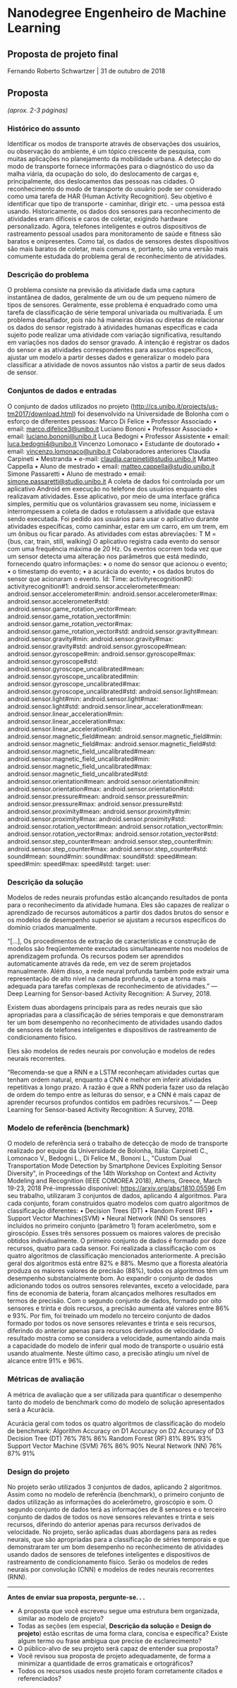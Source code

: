 # Nanodegree Engenheiro de Machine Learning
## Proposta de projeto final
Fernando Roberto Schwartzer |
31 de outubro de 2018

## Proposta
_(aprox. 2-3 páginas)_

### Histórico do assunto
Identificar os modos de transporte através de observações dos usuários, ou observação do ambiente, é um tópico crescente de pesquisa, com muitas aplicações no planejamento da mobilidade urbana. A detecção do modo de transporte fornece informações para o diagnóstico do uso da malha viária, da ocupação do solo, do deslocamento de cargas e, principalmente, dos deslocamentos das pessoas nas cidades.
O reconhecimento do modo de transporte do usuário pode ser considerado como uma tarefa de HAR (Human Activity Recognition). Seu objetivo é identificar que tipo de transporte - caminhar, dirigir etc. - uma pessoa está usando.
Historicamente, os dados dos sensores para reconhecimento de atividades eram difíceis e caros de coletar, exigindo hardware personalizado. Agora, telefones inteligentes e outros dispositivos de rastreamento pessoal usados para monitoramento de saúde e fitness são baratos e onipresentes. Como tal, os dados de sensores destes dispositivos são mais baratos de coletar, mais comuns e, portanto, são uma versão mais comumente estudada do problema geral de reconhecimento de atividades.

### Descrição do problema
O problema consiste na previsão da atividade dada uma captura instantânea de dados, geralmente de um ou de um pequeno número de tipos de sensores. Geralmente, esse problema é enquadrado como uma tarefa de classificação de série temporal univariada ou multivariada.
É um problema desafiador, pois não há maneiras óbvias ou diretas de relacionar os dados do sensor registrado à atividades humanas específicas e cada sujeito pode realizar uma atividade com variação significativa, resultando em variações nos dados do sensor gravado.
A intenção é registrar os dados do sensor e as atividades correspondentes para assuntos específicos, ajustar um modelo a partir desses dados e generalizar o modelo para classificar a atividade de novos assuntos não vistos a partir de seus dados de sensor.

### Conjuntos de dados e entradas
O conjunto de dados utilizados no projeto (http://cs.unibo.it/projects/us-tm2017/download.html) foi desenvolvido na Universidade de Bolonha com o esforço de diferentes pessoas:
Marco Di Felice • Professor Associado • email: marco.difelice3@unibo.it
Luciano Bononi • Professor Associado • email: luciano.bononi@unibo.it
Luca Bedogni • Professor Assistente • email: luca.bedogni4@unibo.it
Vincenzo Lomonaco • Estudante de doutorado • email: vincenzo.lomonaco@unibo.it
Colaboradores anteriores
Claudia Carpineti • Mestranda • e-mail: claudia.carpineti@studio.unibo.it
Matteo Cappella • Aluno de mestrado • email: matteo.cappella@studio.unibo.it
Simone Passaretti • Aluno de mestrado • email: simone.passaretti@studio.unibo.it 
A coleta de dados foi controlada por um aplicativo Android em execução no telefone dos usuários enquanto eles realizavam atividades. Esse aplicativo, por meio de uma interface gráfica simples, permitiu que os voluntários gravassem seu nome, iniciassem e interrompessem a coleta de dados e rotulassem a atividade que estava sendo executada. Foi pedido aos usuários para usar o aplicativo durante atividades específicas, como caminhar, estar em um carro, em um trem, em um ônibus ou ficar parado. As atividades com estas abreviações:
T M = {bus, car, train, still, walking} 
O aplicativo registra cada evento do sensor com uma frequência máxima de 20 Hz. Os eventos ocorrem toda vez que um sensor detecta uma alteração nos parâmetros que está medindo, fornecendo quatro informações:
•	o nome do sensor que acionou o evento;
•	o timestamp do evento;
•	a acurácia do evento;
•	os dados brutos do sensor que acionaram o evento.
Id:
Time:
activityrecognition#0:
activityrecognition#1:
android.sensor.accelerometer#mean:
android.sensor.accelerometer#min:
android.sensor.accelerometer#max:
android.sensor.accelerometer#std:
android.sensor.game_rotation_vector#mean:
android.sensor.game_rotation_vector#min:
android.sensor.game_rotation_vector#max:
android.sensor.game_rotation_vector#std:
android.sensor.gravity#mean:
android.sensor.gravity#min:
android.sensor.gravity#max:
android.sensor.gravity#std:
android.sensor.gyroscope#mean:
android.sensor.gyroscope#min:
android.sensor.gyroscope#max:
android.sensor.gyroscope#std:
android.sensor.gyroscope_uncalibrated#mean:
android.sensor.gyroscope_uncalibrated#min:
android.sensor.gyroscope_uncalibrated#max:
android.sensor.gyroscope_uncalibrated#std:
android.sensor.light#mean:
android.sensor.light#min:
android.sensor.light#max:
android.sensor.light#std:
android.sensor.linear_acceleration#mean:
android.sensor.linear_acceleration#min:
android.sensor.linear_acceleration#max:
android.sensor.linear_acceleration#std:
android.sensor.magnetic_field#mean:
android.sensor.magnetic_field#min:
android.sensor.magnetic_field#max:
android.sensor.magnetic_field#std:
android.sensor.magnetic_field_uncalibrated#mean:
android.sensor.magnetic_field_uncalibrated#min:
android.sensor.magnetic_field_uncalibrated#max:
android.sensor.magnetic_field_uncalibrated#std:
android.sensor.orientation#mean:
android.sensor.orientation#min:
android.sensor.orientation#max:
android.sensor.orientation#std:
android.sensor.pressure#mean:
android.sensor.pressure#min:
android.sensor.pressure#max:
android.sensor.pressure#std:
android.sensor.proximity#mean:
android.sensor.proximity#min:
android.sensor.proximity#max:
android.sensor.proximity#std:
android.sensor.rotation_vector#mean:
android.sensor.rotation_vector#min:
android.sensor.rotation_vector#max:
android.sensor.rotation_vector#std:
android.sensor.step_counter#mean:
android.sensor.step_counter#min:
android.sensor.step_counter#max:
android.sensor.step_counter#std:
sound#mean:
sound#min:
sound#max:
sound#std:
speed#mean:
speed#min:
speed#max:
speed#std:
target:
user:

### Descrição da solução
Modelos de redes neurais profundas estão alcançando resultados de ponta para o reconhecimento da atividade humana. Eles são capazes de realizar o aprendizado de recursos automáticos a partir dos dados brutos do sensor e os modelos de desempenho superior se ajustam a recursos específicos do domínio criados manualmente.

“[…], Os procedimentos de extração de características e construção de modelos são freqüentemente executados simultaneamente nos modelos de aprendizagem profunda. Os recursos podem ser aprendidos automaticamente através da rede, em vez de serem projetados manualmente. Além disso, a rede neural profunda também pode extrair uma representação de alto nível na camada profunda, o que a torna mais adequada para tarefas complexas de reconhecimento de atividades.”
— Deep Learning for Sensor-based Activity Recognition: A Survey, 2018.

Existem duas abordagens principais para as redes neurais que são apropriadas para a classificação de séries temporais e que demonstraram ter um bom desempenho no reconhecimento de atividades usando dados de sensores de telefones inteligentes e dispositivos de rastreamento de condicionamento físico.

Eles são modelos de redes neurais por convolução e modelos de redes neurais recorrentes.

“Recomenda-se que a RNN e a LSTM reconheçam atividades curtas que tenham ordem natural, enquanto a CNN é melhor em inferir atividades repetitivas a longo prazo. A razão é que a RNN poderia fazer uso da relação de ordem do tempo entre as leituras do sensor, e a CNN é mais capaz de aprender recursos profundos contidos em padrões recursivos.”
— Deep Learning for Sensor-based Activity Recognition: A Survey, 2018.


### Modelo de referência (benchmark)
O modelo de referência será o trabalho de detecção de modo de transporte realizado por equipe da Universidade de Bolonha, Itália:
Carpineti C., Lomonaco V., Bedogni L., Di Felice M., Bononi L., "Custom Dual Transportation Mode Detection by Smartphone Devices Exploiting Sensor Diversity", in Proceedings of the 14th Workshop on Context and Activity Modeling and Recognition (IEEE COMOREA 2018), Athens, Greece, March 19-23, 2018
Pré-impressão disponível: https://arxiv.org/abs/1810.05596
Em seu trabalho, utilizaram 3 conjuntos de dados, aplicando 4 algoritmos.
Para cada conjunto, foram construídos quatro modelos com quatro algoritmos de classificação diferentes:
•	Decision Trees (DT)
•	Random Forest (RF)
•	Support Vector Machines(SVM)
•	Neural Network (NN)
Os sensores incluídos no primeiro conjunto (parâmetro 1) foram acelerômetro, som e giroscópio. Esses três sensores possuem os maiores valores de precisão obtidos individualmente.
O primeiro conjunto de dados é formado por doze recursos, quatro para cada sensor. Foi realizada a classificação com os quatro algoritmos de classificação mencionados anteriormente. A precisão geral dos algoritmos está entre 82% e 88%. Mesmo que a floresta aleatória produza os maiores valores de precisão (88%), todos os algoritmos têm um desempenho substancialmente bom.
Ao expandir o conjunto de dados adicionando todos os outros sensores relevantes, exceto a velocidade, para fins de economia de bateria, foram alcançados melhores resultados em termos de precisão. Com o segundo conjunto de dados, formado por oito sensores e trinta e dois recursos, a precisão aumenta até valores entre 86% e 93%.
Por fim, foi treinado um modelo no terceiro conjunto de dados formado por todos os nove sensores relevantes e trinta e seis recursos, diferindo do anterior apenas para recursos derivados de velocidade. O resultado mostra como se considera a velocidade, aumentando ainda mais a capacidade do modelo de inferir qual modo de transporte o usuário está usando atualmente. Neste último caso, a precisão atingiu um nível de alcance entre 91% e 96%.


### Métricas de avaliação
A métrica de avaliação que a ser utilizada para quantificar o desempenho tanto do modelo de benchmark como do modelo de solução apresentados será a Acurácia.
 

Acurácia geral com todos os quatro algoritmos de classificação do modelo de benchmark:
Algorithm	Accuracy on
D1	Accuracy on
D2	Accuracy of
D3
Decision Tree (DT)	76%	78%	86%
Random Forest (RF)	81%	89%	93%
Support Vector
Machine (SVM)	76%	86%	90%
Neural Network (NN)	76%	87%	91%


### Design do projeto
No projeto serão utilizados 3 conjuntos de dados, aplicando 2 algoritmos.
Assim como no modelo de referência (benchmark), o primeiro conjunto de dados utilização as informações do acelerômetro, giroscópio e som. O segundo conjunto de dados terá as informações de 8 sensores e o terceiro conjunto de dados de todos os nove sensores relevantes e trinta e seis recursos, diferindo do anterior apenas para recursos derivados de velocidade.
No projeto, serão aplicadas duas abordagens para as redes neurais, que são apropriadas para a classificação de séries temporais e que demonstraram ter um bom desempenho no reconhecimento de atividades usando dados de sensores de telefones inteligentes e dispositivos de rastreamento de condicionamento físico.
Serão os modelos de redes neurais por convolução (CNN) e modelos de redes neurais recorrentes (RNN).

-----------

**Antes de enviar sua proposta, pergunte-se. . .**

- A proposta que você escreveu segue uma estrutura bem organizada, similar ao modelo de projeto?
- Todas as seções (em especial, **Descrição da solução** e **Design do projeto**) estão escritas de uma forma clara, concisa e específica? Existe algum termo ou frase ambígua que precise de esclarecimento?
- O público-alvo de seu projeto será capaz de entender sua proposta?
- Você revisou sua proposta de projeto adequadamente, de forma a minimizar a quantidade de erros gramaticais e ortográficos?
- Todos os recursos usados neste projeto foram corretamente citados e referenciados?
